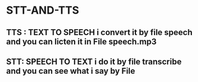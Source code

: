 # STT-AND-TTS
 TTS :
 TEXT TO SPEECH i convert it by file speech and you can licten it in File speech.mp3
 -----------------------------------------------------------------------------------------
 STT:
 SPEECH TO TEXT i do it by file transcribe and you can see what i say by File 
 -------------------------------------------------------------------------------
